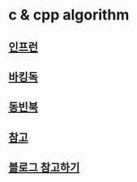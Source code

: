 ﻿# c & cpp algorithm


## [인프런](./inflearn/인프런.md)
## [바킹독](./baaaaakingdog/바킹독.md)
## [동빈북](./dongbin/db.md)
## [참고](./good/참고.md)
## [블로그 참고하기](./good/블로그모음.md)